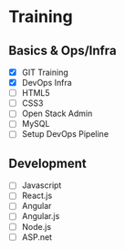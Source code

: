 # Training

## Basics & Ops/Infra
- [x] GIT Training
- [X] DevOps Infra
- [ ] HTML5
- [ ] CSS3
- [ ] Open Stack Admin
- [ ] MySQL
- [ ] Setup DevOps Pipeline

## Development
- [ ] Javascript
- [ ] React.js
- [ ] Angular
- [ ] Angular.js
- [ ] Node.js
- [ ] ASP.net
